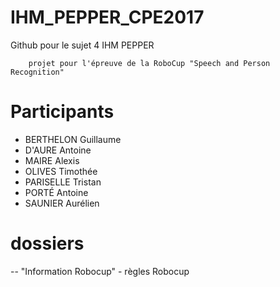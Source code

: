 # IHM_PEPPER_CPE2017

Github pour le sujet 4 IHM PEPPER

		projet pour l'épreuve de la RoboCup "Speech and Person Recognition"
  
# Participants
-  BERTHELON Guillaume
-  D'AURE Antoine
-  MAIRE Alexis
-  OLIVES Timothée
-  PARISELLE Tristan
-  PORTÉ Antoine
-  SAUNIER Aurélien
  
# dossiers
   -- "Information Robocup"
          - règles Robocup
